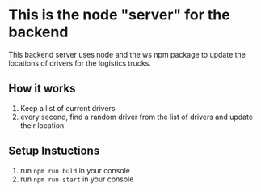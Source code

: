 # This is the node "server" for the backend

This backend server uses node and the ws npm package to update the locations of drivers for the logistics trucks.

## How it works

1. Keep a list of current drivers
2. every second, find a random driver from the list of drivers and update their location

## Setup Instuctions

1. run `npm run buld` in your console
2. run `npm run start` in your console

